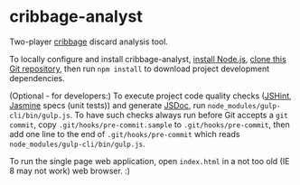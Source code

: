 # cribbage-analyst
Two-player [cribbage](https://en.wikipedia.org/wiki/Cribbage) discard analysis tool.

To locally configure and install cribbage-analyst, [install Node.js](https://nodejs.org/en/), [clone this Git repository](https://help.github.com/articles/cloning-a-repository/), then run `npm install` to download project development dependencies.

(Optional - for developers:) To execute project code quality checks ([JSHint](http://jshint.com/), [Jasmine](http://jasmine.github.io/2.4/introduction.html) specs (unit tests)) and generate [JSDoc](http://usejsdoc.org/index.html), run `node_modules/gulp-cli/bin/gulp.js`. To have such checks always run before Git accepts a `git commit`, copy `.git/hooks/pre-commit.sample` to `.git/hooks/pre-commit`, then add one line to the end of `.git/hooks/pre-commit` which reads `node_modules/gulp-cli/bin/gulp.js`.

To run the single page web application, open `index.html` in a not too old (IE 8 may not work) web browser. :)
